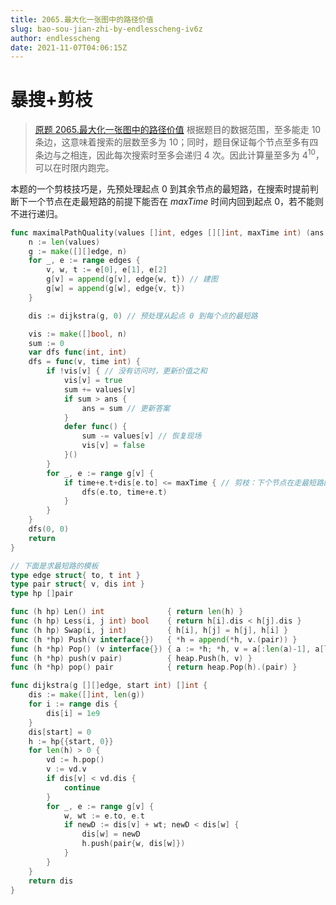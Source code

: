 ```yaml
---
title: 2065.最大化一张图中的路径价值
slug: bao-sou-jian-zhi-by-endlesscheng-iv6z
author: endlesscheng
date: 2021-11-07T04:06:15Z
---
```

# 暴搜+剪枝
 
> [原题 2065.最大化一张图中的路径价值](https://leetcode.cn/problems/maximum-path-quality-of-a-graph)
根据题目的数据范围，至多能走 $10$ 条边，这意味着搜索的层数至多为 $10$；同时，题目保证每个节点至多有四条边与之相连，因此每次搜索时至多会递归 $4$ 次。因此计算量至多为 $4^{10}$，可以在时限内跑完。

本题的一个剪枝技巧是，先预处理起点 $0$ 到其余节点的最短路，在搜索时提前判断下一个节点在走最短路的前提下能否在 $\textit{maxTime}$ 时间内回到起点 $0$，若不能则不进行递归。

```go
func maximalPathQuality(values []int, edges [][]int, maxTime int) (ans int) {
	n := len(values)
	g := make([][]edge, n)
	for _, e := range edges {
		v, w, t := e[0], e[1], e[2]
		g[v] = append(g[v], edge{w, t}) // 建图
		g[w] = append(g[w], edge{v, t})
	}

	dis := dijkstra(g, 0) // 预处理从起点 0 到每个点的最短路

	vis := make([]bool, n)
	sum := 0
	var dfs func(int, int)
	dfs = func(v, time int) {
		if !vis[v] { // 没有访问时，更新价值之和
			vis[v] = true
			sum += values[v]
			if sum > ans {
				ans = sum // 更新答案
			}
			defer func() {
				sum -= values[v] // 恢复现场
				vis[v] = false
			}()
		}
		for _, e := range g[v] {
			if time+e.t+dis[e.to] <= maxTime { // 剪枝：下个节点在走最短路的情况下可以在 maxTime 时间内返回起点 0
				dfs(e.to, time+e.t)
			}
		}
	}
	dfs(0, 0)
	return
}

// 下面是求最短路的模板
type edge struct{ to, t int }
type pair struct{ v, dis int }
type hp []pair

func (h hp) Len() int              { return len(h) }
func (h hp) Less(i, j int) bool    { return h[i].dis < h[j].dis }
func (h hp) Swap(i, j int)         { h[i], h[j] = h[j], h[i] }
func (h *hp) Push(v interface{})   { *h = append(*h, v.(pair)) }
func (h *hp) Pop() (v interface{}) { a := *h; *h, v = a[:len(a)-1], a[len(a)-1]; return }
func (h *hp) push(v pair)          { heap.Push(h, v) }
func (h *hp) pop() pair            { return heap.Pop(h).(pair) }

func dijkstra(g [][]edge, start int) []int {
	dis := make([]int, len(g))
	for i := range dis {
		dis[i] = 1e9
	}
	dis[start] = 0
	h := hp{{start, 0}}
	for len(h) > 0 {
		vd := h.pop()
		v := vd.v
		if dis[v] < vd.dis {
			continue
		}
		for _, e := range g[v] {
			w, wt := e.to, e.t
			if newD := dis[v] + wt; newD < dis[w] {
				dis[w] = newD
				h.push(pair{w, dis[w]})
			}
		}
	}
	return dis
}
```
